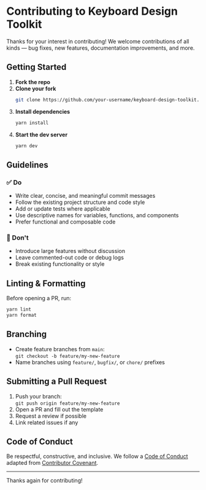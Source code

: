 # Contributing to Keyboard Design Toolkit

Thanks for your interest in contributing! We welcome contributions of all kinds — bug fixes, new features, documentation improvements, and more.

## Getting Started

1. **Fork the repo**
2. **Clone your fork**  
   ```bash
   git clone https://github.com/your-username/keyboard-design-toolkit.git
   ```
3. **Install dependencies**  
   ```bash
   yarn install
   ```
4. **Start the dev server**  
   ```bash
   yarn dev
   ```

## Guidelines

### ✅ Do
- Write clear, concise, and meaningful commit messages
- Follow the existing project structure and code style
- Add or update tests where applicable
- Use descriptive names for variables, functions, and components
- Prefer functional and composable code

### 🚫 Don't
- Introduce large features without discussion
- Leave commented-out code or debug logs
- Break existing functionality or style

## Linting & Formatting

Before opening a PR, run:

```bash
yarn lint
yarn format
```

## Branching

- Create feature branches from `main`:  
  `git checkout -b feature/my-new-feature`
- Name branches using `feature/`, `bugfix/`, or `chore/` prefixes

## Submitting a Pull Request

1. Push your branch:  
   `git push origin feature/my-new-feature`
2. Open a PR and fill out the template
3. Request a review if possible
4. Link related issues if any

## Code of Conduct

Be respectful, constructive, and inclusive. We follow a [Code of Conduct](CODE_OF_CONDUCT.md) adapted from [Contributor Covenant](https://www.contributor-covenant.org/).

---

Thanks again for contributing!
